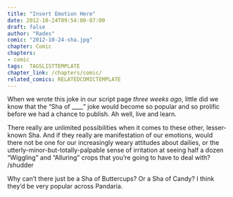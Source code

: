 ```yaml
---
title: "Insert Emotion Here"
date: 2012-10-24T09:54:00-07:00
draft: false
author: "Rades"
comic: "2012-10-24-sha.jpg"
chapter: Comic
chapters:
- comic
tags:  TAGSLISTTEMPLATE
chapter_link: /chapters/comic/
related_comics: RELATEDCOMICTEMPLATE
---
```


When we wrote this joke in our script page *three weeks ago*, little did we know that the “Sha of ____” joke would become so popular and so prolific before we had a chance to publish. Ah well, live and learn.


There really are unlimited possibilities when it comes to these other, lesser-known Sha. And if they really are manifestation of our emotions, would there not be one for our increasingly weary attitudes about dailies, or the utterly-minor-but-totally-palpable sense of irritation at seeing half a dozen “Wiggling” and “Alluring” crops that you’re going to have to deal with?  /shudder


Why can’t there just be a Sha of Buttercups? Or a Sha of Candy? I think they’d be very popular across Pandaria.

